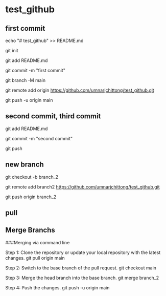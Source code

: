 # test_github

## first commit

echo "# test_github" >> README.md

git init

git add README.md

git commit -m "first commit"

git branch -M main

git remote add origin https://github.com/umnarjchittong/test_github.git

git push -u origin main


## second commit, third commit

git add README.md

git commit -m "second commit"

git push


## new branch

git checkout -b branch_2

git remote add branch2 https://github.com/umnarjchittong/test_github.git

git push origin branch_2

## pull

## Merge Branchs
###Merging via command line


Step 1: Clone the repository or update your local repository with the latest changes.
git pull origin main

Step 2: Switch to the base branch of the pull request.
git checkout main

Step 3: Merge the head branch into the base branch.
git merge branch_2

Step 4: Push the changes.
git push -u origin main

